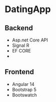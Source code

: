 # DatingApp
## Backend
- Asp.net Core API
- Signal R
- EF CORE
- 
## Frontend
- Angular 14
- Bootstrap 5
- Bootswatch
